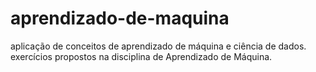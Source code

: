# aprendizado-de-maquina
aplicação de conceitos de aprendizado de máquina e ciência de dados. exercícios propostos na disciplina de Aprendizado de Máquina.
